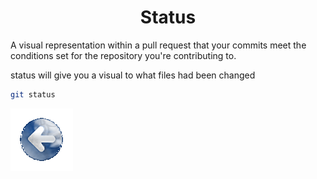 # <center>Status</center>

A visual representation within a pull request that your commits meet the conditions set for the repository you're contributing to.

status will give you a visual to what files had been changed

```bash
git status
```
<a href="../README.md" >![back](/images/Back.png)</a>
